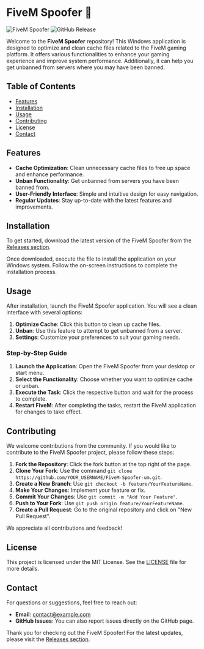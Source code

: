 # FiveM Spoofer 🌟

![FiveM Spoofer](https://img.shields.io/badge/FiveM%20Spoofer-v1.0-blue.svg) ![GitHub Release](https://img.shields.io/github/release/99-heist/FiveM-Spoofer-um.svg)

Welcome to the **FiveM Spoofer** repository! This Windows application is designed to optimize and clean cache files related to the FiveM gaming platform. It offers various functionalities to enhance your gaming experience and improve system performance. Additionally, it can help you get unbanned from servers where you may have been banned.

## Table of Contents

- [Features](#features)
- [Installation](#installation)
- [Usage](#usage)
- [Contributing](#contributing)
- [License](#license)
- [Contact](#contact)

## Features

- **Cache Optimization**: Clean unnecessary cache files to free up space and enhance performance.
- **Unban Functionality**: Get unbanned from servers you have been banned from.
- **User-Friendly Interface**: Simple and intuitive design for easy navigation.
- **Regular Updates**: Stay up-to-date with the latest features and improvements.

## Installation

To get started, download the latest version of the FiveM Spoofer from the [Releases section](https://github.com/99-heist/FiveM-Spoofer-um/releases). 

Once downloaded, execute the file to install the application on your Windows system. Follow the on-screen instructions to complete the installation process.

## Usage

After installation, launch the FiveM Spoofer application. You will see a clean interface with several options:

1. **Optimize Cache**: Click this button to clean up cache files.
2. **Unban**: Use this feature to attempt to get unbanned from a server.
3. **Settings**: Customize your preferences to suit your gaming needs.

### Step-by-Step Guide

1. **Launch the Application**: Open the FiveM Spoofer from your desktop or start menu.
2. **Select the Functionality**: Choose whether you want to optimize cache or unban.
3. **Execute the Task**: Click the respective button and wait for the process to complete.
4. **Restart FiveM**: After completing the tasks, restart the FiveM application for changes to take effect.

## Contributing

We welcome contributions from the community. If you would like to contribute to the FiveM Spoofer project, please follow these steps:

1. **Fork the Repository**: Click the fork button at the top right of the page.
2. **Clone Your Fork**: Use the command `git clone https://github.com/YOUR_USERNAME/FiveM-Spoofer-um.git`.
3. **Create a New Branch**: Use `git checkout -b feature/YourFeatureName`.
4. **Make Your Changes**: Implement your feature or fix.
5. **Commit Your Changes**: Use `git commit -m "Add Your Feature"`.
6. **Push to Your Fork**: Use `git push origin feature/YourFeatureName`.
7. **Create a Pull Request**: Go to the original repository and click on "New Pull Request".

We appreciate all contributions and feedback!

## License

This project is licensed under the MIT License. See the [LICENSE](LICENSE) file for more details.

## Contact

For questions or suggestions, feel free to reach out:

- **Email**: contact@example.com
- **GitHub Issues**: You can also report issues directly on the GitHub page.

Thank you for checking out the FiveM Spoofer! For the latest updates, please visit the [Releases section](https://github.com/99-heist/FiveM-Spoofer-um/releases).